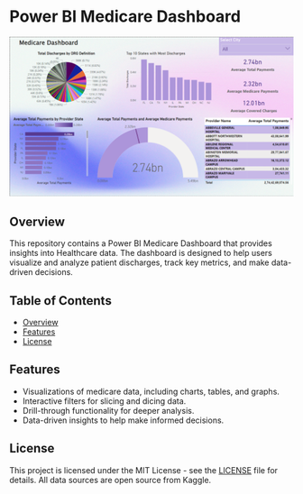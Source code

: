 # Power BI Medicare Dashboard

![Dashboard Preview](dashboard_preview.png)

## Overview

This repository contains a Power BI Medicare Dashboard that provides insights into Healthcare data. The dashboard is designed to help users visualize and analyze patient discharges, track key metrics, and make data-driven decisions.

## Table of Contents

- [Overview](#overview)
- [Features](#features)
- [License](#license)

## Features

- Visualizations of medicare data, including charts, tables, and graphs.
- Interactive filters for slicing and dicing data.
- Drill-through functionality for deeper analysis.
- Data-driven insights to help make informed decisions.

## License

This project is licensed under the MIT License - see the [LICENSE](LICENSE) file for details. All data sources are open source from Kaggle.
